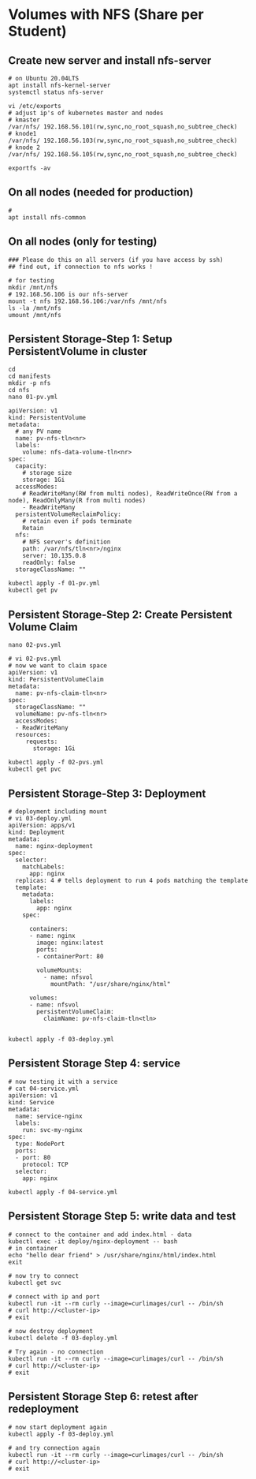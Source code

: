 # Volumes with NFS (Share per Student)

## Create new server and install nfs-server

```
# on Ubuntu 20.04LTS
apt install nfs-kernel-server 
systemctl status nfs-server 

vi /etc/exports 
# adjust ip's of kubernetes master and nodes 
# kmaster
/var/nfs/ 192.168.56.101(rw,sync,no_root_squash,no_subtree_check)
# knode1
/var/nfs/ 192.168.56.103(rw,sync,no_root_squash,no_subtree_check)
# knode 2
/var/nfs/ 192.168.56.105(rw,sync,no_root_squash,no_subtree_check)

exportfs -av 
```

## On all nodes (needed for production) 

```
# 
apt install nfs-common 

```

## On all nodes (only for testing)

```
### Please do this on all servers (if you have access by ssh)
## find out, if connection to nfs works ! 

# for testing 
mkdir /mnt/nfs 
# 192.168.56.106 is our nfs-server 
mount -t nfs 192.168.56.106:/var/nfs /mnt/nfs 
ls -la /mnt/nfs
umount /mnt/nfs
```

## Persistent Storage-Step 1: Setup PersistentVolume in cluster

```
cd
cd manifests 
mkdir -p nfs 
cd nfs 
nano 01-pv.yml 
```

```
apiVersion: v1
kind: PersistentVolume
metadata:
  # any PV name
  name: pv-nfs-tln<nr>
  labels:
    volume: nfs-data-volume-tln<nr>
spec:
  capacity:
    # storage size
    storage: 1Gi
  accessModes:
    # ReadWriteMany(RW from multi nodes), ReadWriteOnce(RW from a node), ReadOnlyMany(R from multi nodes)
    - ReadWriteMany
  persistentVolumeReclaimPolicy:
    # retain even if pods terminate
    Retain
  nfs:
    # NFS server's definition
    path: /var/nfs/tln<nr>/nginx
    server: 10.135.0.8
    readOnly: false
  storageClassName: ""
```

```
kubectl apply -f 01-pv.yml 
kubectl get pv 
```

## Persistent Storage-Step 2: Create Persistent Volume Claim 

```
nano 02-pvs.yml
```

```
# vi 02-pvs.yml 
# now we want to claim space
apiVersion: v1
kind: PersistentVolumeClaim
metadata:
  name: pv-nfs-claim-tln<nr>
spec:
  storageClassName: ""
  volumeName: pv-nfs-tln<nr>
  accessModes:
  - ReadWriteMany
  resources:
     requests:
       storage: 1Gi
```


```
kubectl apply -f 02-pvs.yml
kubectl get pvc
```

## Persistent Storage-Step 3: Deployment 

```
# deployment including mount 
# vi 03-deploy.yml 
apiVersion: apps/v1
kind: Deployment
metadata:
  name: nginx-deployment
spec:
  selector:
    matchLabels:
      app: nginx
  replicas: 4 # tells deployment to run 4 pods matching the template
  template:
    metadata:
      labels:
        app: nginx
    spec:
       
      containers:
      - name: nginx
        image: nginx:latest
        ports:
        - containerPort: 80
        
        volumeMounts:
          - name: nfsvol
            mountPath: "/usr/share/nginx/html"

      volumes:
      - name: nfsvol
        persistentVolumeClaim:
          claimName: pv-nfs-claim-tln<tln>


```

```
kubectl apply -f 03-deploy.yml 

```

## Persistent Storage Step 4: service 

```
# now testing it with a service 
# cat 04-service.yml 
apiVersion: v1
kind: Service
metadata:
  name: service-nginx
  labels:
    run: svc-my-nginx
spec:
  type: NodePort
  ports:
  - port: 80
    protocol: TCP
  selector:
    app: nginx
```        

```
kubectl apply -f 04-service.yml 
```

## Persistent Storage Step 5: write data and test

```
# connect to the container and add index.html - data 
kubectl exec -it deploy/nginx-deployment -- bash 
# in container
echo "hello dear friend" > /usr/share/nginx/html/index.html 
exit 

# now try to connect 
kubectl get svc 

# connect with ip and port
kubectl run -it --rm curly --image=curlimages/curl -- /bin/sh 
# curl http://<cluster-ip>
# exit

# now destroy deployment 
kubectl delete -f 03-deploy.yml 

# Try again - no connection 
kubectl run -it --rm curly --image=curlimages/curl -- /bin/sh 
# curl http://<cluster-ip>
# exit 
```

## Persistent Storage Step 6: retest after redeployment 

```
# now start deployment again 
kubectl apply -f 03-deploy.yml 

# and try connection again  
kubectl run -it --rm curly --image=curlimages/curl -- /bin/sh 
# curl http://<cluster-ip>
# exit 
```



